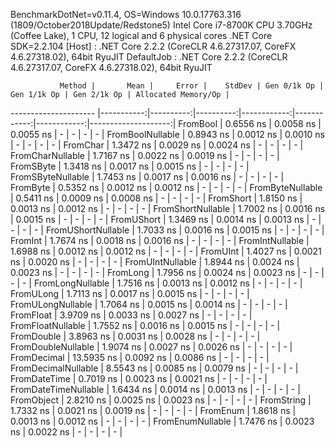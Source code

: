 
BenchmarkDotNet=v0.11.4, OS=Windows 10.0.17763.316 (1809/October2018Update/Redstone5)
Intel Core i7-8700K CPU 3.70GHz (Coffee Lake), 1 CPU, 12 logical and 6 physical cores
.NET Core SDK=2.2.104
  [Host]     : .NET Core 2.2.2 (CoreCLR 4.6.27317.07, CoreFX 4.6.27318.02), 64bit RyuJIT
  DefaultJob : .NET Core 2.2.2 (CoreCLR 4.6.27317.07, CoreFX 4.6.27318.02), 64bit RyuJIT


               Method |       Mean |     Error |    StdDev | Gen 0/1k Op | Gen 1/1k Op | Gen 2/1k Op | Allocated Memory/Op |
--------------------- |-----------:|----------:|----------:|------------:|------------:|------------:|--------------------:|
             FromBool |  0.6556 ns | 0.0058 ns | 0.0055 ns |           - |           - |           - |                   - |
     FromBoolNullable |  0.8943 ns | 0.0012 ns | 0.0010 ns |           - |           - |           - |                   - |
             FromChar |  1.3472 ns | 0.0029 ns | 0.0024 ns |           - |           - |           - |                   - |
     FromCharNullable |  1.7167 ns | 0.0022 ns | 0.0019 ns |           - |           - |           - |                   - |
            FromSByte |  1.3418 ns | 0.0017 ns | 0.0015 ns |           - |           - |           - |                   - |
    FromSByteNullable |  1.7453 ns | 0.0017 ns | 0.0016 ns |           - |           - |           - |                   - |
             FromByte |  0.5352 ns | 0.0012 ns | 0.0012 ns |           - |           - |           - |                   - |
     FromByteNullable |  0.5411 ns | 0.0009 ns | 0.0008 ns |           - |           - |           - |                   - |
            FromShort |  1.8150 ns | 0.0013 ns | 0.0012 ns |           - |           - |           - |                   - |
    FromShortNullable |  1.7002 ns | 0.0016 ns | 0.0015 ns |           - |           - |           - |                   - |
           FromUShort |  1.3469 ns | 0.0014 ns | 0.0013 ns |           - |           - |           - |                   - |
   FromUShortNullable |  1.7033 ns | 0.0016 ns | 0.0015 ns |           - |           - |           - |                   - |
              FromInt |  1.7674 ns | 0.0018 ns | 0.0016 ns |           - |           - |           - |                   - |
      FromIntNullable |  1.6988 ns | 0.0012 ns | 0.0012 ns |           - |           - |           - |                   - |
             FromUInt |  1.4027 ns | 0.0021 ns | 0.0020 ns |           - |           - |           - |                   - |
     FromUIntNullable |  1.8944 ns | 0.0024 ns | 0.0023 ns |           - |           - |           - |                   - |
             FromLong |  1.7956 ns | 0.0024 ns | 0.0023 ns |           - |           - |           - |                   - |
     FromLongNullable |  1.7516 ns | 0.0013 ns | 0.0012 ns |           - |           - |           - |                   - |
            FromULong |  1.7113 ns | 0.0017 ns | 0.0015 ns |           - |           - |           - |                   - |
    FromULongNullable |  1.7064 ns | 0.0015 ns | 0.0014 ns |           - |           - |           - |                   - |
            FromFloat |  3.9709 ns | 0.0033 ns | 0.0027 ns |           - |           - |           - |                   - |
    FromFloatNullable |  1.7552 ns | 0.0016 ns | 0.0015 ns |           - |           - |           - |                   - |
           FromDouble |  3.8963 ns | 0.0031 ns | 0.0028 ns |           - |           - |           - |                   - |
   FromDoubleNullable |  1.9074 ns | 0.0027 ns | 0.0026 ns |           - |           - |           - |                   - |
          FromDecimal | 13.5935 ns | 0.0092 ns | 0.0086 ns |           - |           - |           - |                   - |
  FromDecimalNullable |  8.5543 ns | 0.0085 ns | 0.0079 ns |           - |           - |           - |                   - |
         FromDateTime |  0.7019 ns | 0.0023 ns | 0.0021 ns |           - |           - |           - |                   - |
 FromDateTimeNullable |  1.6434 ns | 0.0014 ns | 0.0013 ns |           - |           - |           - |                   - |
           FromObject |  2.8210 ns | 0.0025 ns | 0.0023 ns |           - |           - |           - |                   - |
           FromString |  1.7332 ns | 0.0021 ns | 0.0019 ns |           - |           - |           - |                   - |
             FromEnum |  1.8618 ns | 0.0013 ns | 0.0012 ns |           - |           - |           - |                   - |
     FromEnumNullable |  1.7476 ns | 0.0023 ns | 0.0022 ns |           - |           - |           - |                   - |
